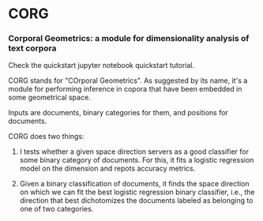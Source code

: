 # CORG
### Corporal Geometrics: a module for dimensionality analysis of text corpora

Check the quickstart jupyter notebook quickstart tutorial.

CORG stands for "COrporal Geometrics". As suggested by its name, it's a module for performing inference in copora that have been embedded in some geometrical space.

Inputs are documents, binary categories for them, and positions for documents.

CORG does two things:

1) I tests whether a given space direction servers as a good classifier for some binary category of documents. For this, it fits a logistic regression model on the dimension and repots accuracy metrics.

2) Given a binary classification of documents, it finds the space direction on which we can fit the best logistic regression binary classifier, i.e., the direction that best dichotomizes the documents labeled as belonging to one of two categories.
